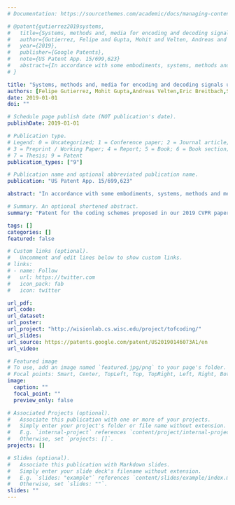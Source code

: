 ```yaml
---
# Documentation: https://sourcethemes.com/academic/docs/managing-content/

# @patent{gutierrez2019systems,
#   title={Systems, methods and, media for encoding and decoding signals used in time of flight imaging},
#   author={Gutierrez, Felipe and Gupta, Mohit and Velten, Andreas and Breitbach, Eric and Nayar, Shree K},
#   year={2019},
#   publisher={Google Patents},
#   note={US Patent App. 15/699,623}
#   abstract={In accordance with some embodiments, systems, methods and media for encoding and decoding signals used in time-of-flight imaging are provided. In some embodiments, a method for estimating the depth of a scene is provided, comprising: causing a light source to emit modulated light toward the scene based on a modulation function; causing the image sensor to generate a first value based on the modulated light and a first demodulation function of K modulation functions; causing the image sensor to generate a second value; causing the image sensor to generate a third value; and determining a depth estimate for the portion of the scene based on the first value, the second value, the third value, and three correlation functions each including at least one half of a trapezoid wave.}
# }

title: "Systems, methods and, media for encoding and decoding signals used in time of flight imaging"
authors: [Felipe Gutierrez, Mohit Gupta,Andreas Velten,Eric Breitbach,Shree K. Nayar]
date: 2019-01-01
doi: ""

# Schedule page publish date (NOT publication's date).
publishDate: 2019-01-01

# Publication type.
# Legend: 0 = Uncategorized; 1 = Conference paper; 2 = Journal article;
# 3 = Preprint / Working Paper; 4 = Report; 5 = Book; 6 = Book section;
# 7 = Thesis; 9 = Patent
publication_types: ["9"]

# Publication name and optional abbreviated publication name.
publication: "US Patent App. 15/699,623"

abstract: "In accordance with some embodiments, systems, methods and media for encoding and decoding signals used in time-of-flight imaging are provided. In some embodiments, a method for estimating the depth of a scene is provided, comprising: causing a light source to emit modulated light toward the scene based on a modulation function; causing the image sensor to generate a first value based on the modulated light and a first demodulation function of K modulation functions; causing the image sensor to generate a second value; causing the image sensor to generate a third value; and determining a depth estimate for the portion of the scene based on the first value, the second value, the third value, and three correlation functions each including at least one half of a trapezoid wave."

# Summary. An optional shortened abstract.
summary: "Patent for the coding schemes proposed in our 2019 CVPR paper: *Practical Coding Function Design for Time-of-Flight Imaging*."

tags: []
categories: []
featured: false

# Custom links (optional).
#   Uncomment and edit lines below to show custom links.
# links:
# - name: Follow
#   url: https://twitter.com
#   icon_pack: fab
#   icon: twitter

url_pdf:
url_code:
url_dataset:
url_poster:
url_project: "http://wisionlab.cs.wisc.edu/project/tofcoding/"
url_slides:
url_source: https://patents.google.com/patent/US20190146073A1/en
url_video:

# Featured image
# To use, add an image named `featured.jpg/png` to your page's folder. 
# Focal points: Smart, Center, TopLeft, Top, TopRight, Left, Right, BottomLeft, Bottom, BottomRight.
image:
  caption: ""
  focal_point: ""
  preview_only: false

# Associated Projects (optional).
#   Associate this publication with one or more of your projects.
#   Simply enter your project's folder or file name without extension.
#   E.g. `internal-project` references `content/project/internal-project/index.md`.
#   Otherwise, set `projects: []`.
projects: []

# Slides (optional).
#   Associate this publication with Markdown slides.
#   Simply enter your slide deck's filename without extension.
#   E.g. `slides: "example"` references `content/slides/example/index.md`.
#   Otherwise, set `slides: ""`.
slides: ""
---
```

